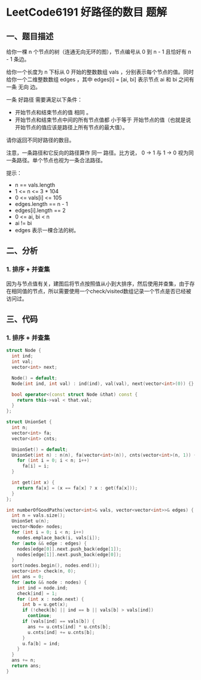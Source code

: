 # LeetCode6191 好路径的数目 题解

## 一、题目描述

给你一棵 n 个节点的树（连通无向无环的图），节点编号从 0 到 n - 1 且恰好有 n - 1 条边。

给你一个长度为 n 下标从 0 开始的整数数组 vals ，分别表示每个节点的值。同时给你一个二维整数数组 edges ，其中 edges[i] = [ai, bi] 表示节点 ai 和 bi 之间有一条 无向 边。

一条 好路径 需要满足以下条件：

+ 开始节点和结束节点的值 相同 。
+ 开始节点和结束节点中间的所有节点值都 小于等于 开始节点的值（也就是说开始节点的值应该是路径上所有节点的最大值）。

请你返回不同好路径的数目。

注意，一条路径和它反向的路径算作 同一 路径。比方说， 0 -> 1 与 1 -> 0 视为同一条路径。单个节点也视为一条合法路径。

提示：

+ n == vals.length
+ 1 <= n <= 3 * 104
+ 0 <= vals[i] <= 105
+ edges.length == n - 1
+ edges[i].length == 2
+ 0 <= ai, bi < n
+ ai != bi
+ edges 表示一棵合法的树。



## 二、分析

### 1. 排序 + 并查集

因为与节点值有关，建图后将节点按照值从小到大排序，然后使用并查集，由于存在相同值的节点，所以需要使用一个check/visited数组记录一个节点是否已经被访问过。



## 三、代码

### 1. 排序 + 并查集

```c++
struct Node {
  int ind;
  int val;
  vector<int> next;

  Node() = default;
  Node(int ind, int val) : ind(ind), val(val), next(vector<int>(0)) {}

  bool operator<(const struct Node &that) const {
    return this->val < that.val;
  }
};

struct UnionSet {
  int n;
  vector<int> fa;
  vector<int> cnts;

  UnionSet() = default;
  UnionSet(int n) : n(n), fa(vector<int>(n)), cnts(vector<int>(n, 1)) {
    for (int i = 0; i < n; i++)
      fa[i] = i;
  }

  int get(int x) {
    return fa[x] = (x == fa[x] ? x : get(fa[x]));
  }
};

int numberOfGoodPaths(vector<int>& vals, vector<vector<int>>& edges) {
  int n = vals.size();
  UnionSet u(n);
  vector<Node> nodes;
  for (int i = 0; i < n; i++) 
    nodes.emplace_back(i, vals[i]);
  for (auto && edge : edges) {
    nodes[edge[0]].next.push_back(edge[1]);
    nodes[edge[1]].next.push_back(edge[0]);
  }
  sort(nodes.begin(), nodes.end());
  vector<int> check(n, 0);
  int ans = 0;
  for (auto && node : nodes) {
    int ind = node.ind;
    check[ind] = 1;
    for (int x : node.next) {
      int b = u.get(x);
      if (!check[b] || ind == b || vals[b] > vals[ind])
        continue;
      if (vals[ind] == vals[b]) {
        ans += u.cnts[ind] * u.cnts[b];
        u.cnts[ind] += u.cnts[b];
      }
      u.fa[b] = ind;
    }
  }
  ans += n;
  return ans;
}
```

